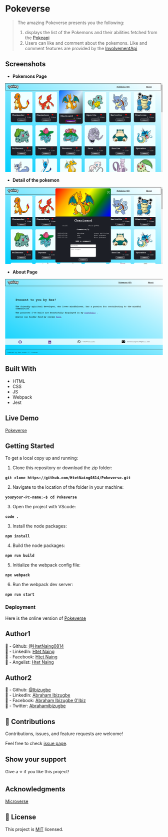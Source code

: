 # Pokeverse

> The amazing Pokeverse presents you the following:
>
> 1. displays the list of the Pokemons and their abilities fetched from the [Pokeapi](https://pokeapi.co)
> 2. Users can like and comment about the pokemons. Like and comment features are provided by the [InvolvementApi](https://www.notion.so/Involvement-API-869e60b5ad104603aa6db59e08150270)

## Screenshots

- **Pokemons Page**

![Pokemons Page](./Assets/pokemons.png)

- **Detail of the pokemon**

![Detail of the pokemon](./Assets/detail.png)

- **About Page**

![About Page](./Assets/about.png)

## Built With

- HTML
- CSS
- JS
- Webpack
- Jest

## Live Demo

[Pokeverse](https://htetnaing0814.github.io/Pokeverse/)

## Getting Started

To get a local copy up and running:

1. Clone this repository or download the zip folder:

**`git clone https://github.com/HtetNaing0814/Pokeverse.git`**

2. Navigate to the location of the folder in your machine:

**`you@your-Pc-name:~$ cd Pokeverse`**

3. Open the project with VScode:

**`code .`**

3. Install the node packages:

**`npm install`**

4. Build the node packages:

**`npm run build`**

5. Initialize the webpack config file:

**`npx webpack`**

6. Run the webpack dev server:

**`npm run start`**

### Deployment

Here is the online version of [Pokeverse](https://htetnaing0814.github.io/Pokeverse/)

## Author1

👤 - Github: [@HtetNaing0814](https://github.com/HtetNaing0814/)<br>
👤 - LinkedIn: [Htet Naing](https://www.linkedin.com/in/htet-naing-b4882a1aa/)<br>
👤 - Facebook: [Htet Naing](https://www.facebook.com/rexsoul1819)<br>
👤 - Angelist: [Htet Naing](https://angel.co/u/htet-naing-2)<br>

## Author2

👤 - Github: [@Ibizugbe](https://github.com/Ibizugbe/)<br>
👤 - LinkedIn: [Abraham Ibizugbe](https://www.linkedin.com/in/abraham-ibizugbe-763791115/)<br>
👤 - Facebook: [Abraham Ibizugbe 0'Ibiz](https://web.facebook.com/aibizugbe)<br>
👤 - Twitter: [Abrahamibizugbe](https://twitter.com/AbrahamIbizugbe)<br>

## 🤝 Contributions

Contributions, issues, and feature requests are welcome!

Feel free to check [issue page](https://github.com/HtetNaing0814/Pokeverse/issues).

## Show your support

Give a ⭐️ if you like this project!

## Acknowledgments

[Microverse](https://bit.ly/MicroverseTN)

## 📝 License

This project is [MIT](./MIT.md) licensed.
